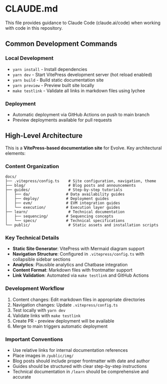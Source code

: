 # CLAUDE.md

This file provides guidance to Claude Code (claude.ai/code) when working with code in this repository.

## Common Development Commands

### Local Development

- `yarn install` - Install dependencies
- `yarn dev` - Start VitePress development server (hot reload enabled)
- `yarn build` - Build static documentation site
- `yarn preview` - Preview built site locally
- `make testlink` - Validate all links in markdown files using lychee

### Deployment

- Automatic deployment via GitHub Actions on push to main branch
- Preview deployments available for pull requests

## High-Level Architecture

This is a **VitePress-based documentation site** for Evolve. Key architectural elements:

### Content Organization

```
docs/
├── .vitepress/config.ts    # Site configuration, navigation, theme
├── blog/                   # Blog posts and announcements
├── guides/                 # Step-by-step tutorials
│   ├── da/                # Data availability guides
│   ├── deploy/            # Deployment guides
│   ├── evm/               # EVM integration guides
│   └── execution/         # Execution layer guides
├── learn/                  # Technical documentation
│   ├── sequencing/        # Sequencing concepts
│   └── specs/             # Technical specifications
└── public/                 # Static assets and installation scripts
```

### Key Technical Details

- **Static Site Generator**: VitePress with Mermaid diagram support
- **Navigation Structure**: Configured in `.vitepress/config.ts` with collapsible sidebar sections
- **Analytics**: Plausible analytics and Chatbase integration
- **Content Format**: Markdown files with frontmatter support
- **Link Validation**: Automated via `make testlink` and GitHub Actions

### Development Workflow

1. Content changes: Edit markdown files in appropriate directories
2. Navigation changes: Update `.vitepress/config.ts`
3. Test locally with `yarn dev`
4. Validate links with `make testlink`
5. Create PR - preview deployment will be available
6. Merge to main triggers automatic deployment

### Important Conventions

- Use relative links for internal documentation references
- Place images in `/public/img/`
- Blog posts should include proper frontmatter with date and author
- Guides should be structured with clear step-by-step instructions
- Technical documentation in `/learn` should be comprehensive and accurate
